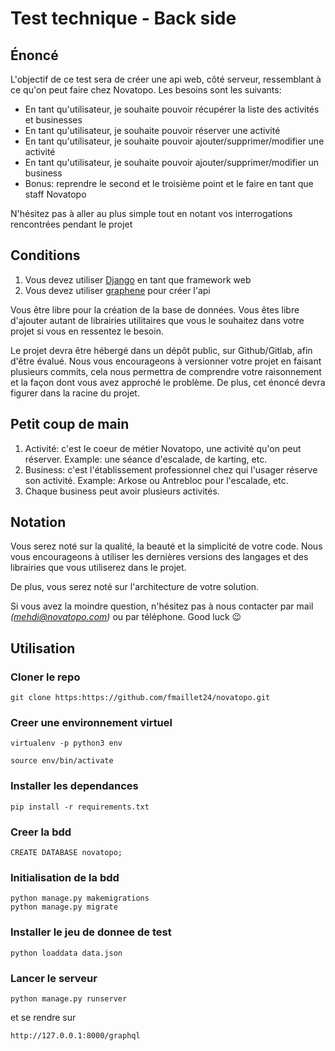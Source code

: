 # Test technique - Back side

## Énoncé

L'objectif de ce test sera de créer une api web, côté serveur, ressemblant à ce qu'on peut faire chez Novatopo. Les besoins sont les suivants:

- En tant qu'utilisateur, je souhaite pouvoir récupérer la liste des activités et businesses
- En tant qu'utilisateur, je souhaite pouvoir réserver une activité
- En tant qu'utilisateur, je souhaite pouvoir ajouter/supprimer/modifier une activité
- En tant qu'utilisateur, je souhaite pouvoir ajouter/supprimer/modifier un business
- Bonus: reprendre le second et le troisième point et le faire en tant que staff Novatopo

N'hésitez pas à aller au plus simple tout en notant vos interrogations rencontrées pendant le projet

## Conditions

1. Vous devez utiliser [Django](https://www.djangoproject.com/) en tant que framework web
2. Vous devez utiliser [graphene](https://docs.graphene-python.org/projects/django/en/latest/) pour créer l'api

Vous être libre pour la création de la base de données. Vous êtes libre d'ajouter autant de librairies utilitaires que vous le souhaitez dans votre projet si vous en ressentez le besoin.

Le projet devra être hébergé dans un dépôt public, sur Github/Gitlab, afin d'être évalué. Nous vous encourageons à versionner votre projet en faisant plusieurs commits, cela nous permettra de comprendre votre raisonnement et la façon dont vous avez approché le problème. De plus, cet énoncé devra figurer dans la racine du projet.

## Petit coup de main

1. Activité: c'est le coeur de métier Novatopo, une activité qu'on peut réserver. Example: une séance d'escalade, de karting, etc.
2. Business: c'est l'établissement professionnel chez qui l'usager réserve son activité. Example: Arkose ou Antrebloc pour l'escalade, etc.
3. Chaque business peut avoir plusieurs activités.

## Notation

Vous serez noté sur la qualité, la beauté et la simplicité de votre code. Nous vous encourageons à utiliser les dernières versions des langages et des librairies que vous utiliserez dans le projet.

De plus, vous serez noté sur l'architecture de votre solution.

Si vous avez la moindre question, n'hésitez pas à nous contacter par mail _(mehdi@novatopo.com)_ ou par téléphone. Good luck 😉

## Utilisation

### Cloner le repo

```
git clone https:https://github.com/fmaillet24/novatopo.git
```

### Creer une environnement virtuel

```
virtualenv -p python3 env
```

```
source env/bin/activate
```

### Installer les dependances

```
pip install -r requirements.txt
```

### Creer la bdd

```
CREATE DATABASE novatopo;
```

### Initialisation de la bdd

```
python manage.py makemigrations
python manage.py migrate
```

### Installer le jeu de donnee de test

```
python loaddata data.json
```

### Lancer le serveur

```
python manage.py runserver
```

et se rendre sur 

```
http://127.0.0.1:8000/graphql
```